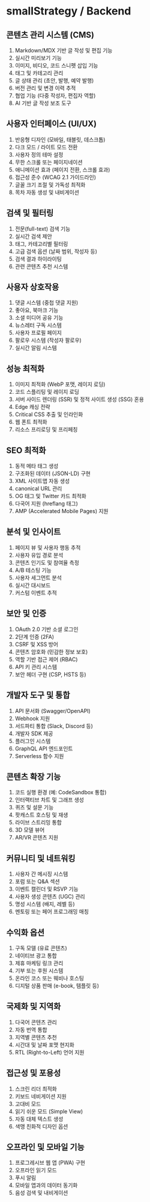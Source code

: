 # smallStrategy / Backend 

## 콘텐츠 관리 시스템 (CMS)

1. Markdown/MDX 기반 글 작성 및 편집 기능
2. 실시간 미리보기 기능
3. 이미지, 비디오, 코드 스니펫 삽입 기능
4. 태그 및 카테고리 관리
5. 글 상태 관리 (초안, 발행, 예약 발행)
6. 버전 관리 및 변경 이력 추적
7. 협업 기능 (다중 작성자, 편집자 역할)
8. AI 기반 글 작성 보조 도구



## 사용자 인터페이스 (UI/UX)

1. 반응형 디자인 (모바일, 태블릿, 데스크톱)
2. 다크 모드 / 라이트 모드 전환
3. 사용자 정의 테마 설정
4. 무한 스크롤 또는 페이지네이션
5. 애니메이션 효과 (페이지 전환, 스크롤 효과)
6. 접근성 준수 (WCAG 2.1 가이드라인)
7. 글꼴 크기 조절 및 가독성 최적화
8. 목차 자동 생성 및 내비게이션



## 검색 및 필터링

1. 전문(full-text) 검색 기능
2. 실시간 검색 제안
3. 태그, 카테고리별 필터링
4. 고급 검색 옵션 (날짜 범위, 작성자 등)
5. 검색 결과 하이라이팅
6. 관련 콘텐츠 추천 시스템



## 사용자 상호작용

1. 댓글 시스템 (중첩 댓글 지원)
2. 좋아요, 북마크 기능
3. 소셜 미디어 공유 기능
4. 뉴스레터 구독 시스템
5. 사용자 프로필 페이지
6. 팔로우 시스템 (작성자 팔로우)
7. 실시간 알림 시스템



## 성능 최적화

1. 이미지 최적화 (WebP 포맷, 레이지 로딩)
2. 코드 스플리팅 및 레이지 로딩
3. 서버 사이드 렌더링 (SSR) 및 정적 사이트 생성 (SSG) 혼용
4. Edge 캐싱 전략
5. Critical CSS 추출 및 인라인화
6. 웹 폰트 최적화
7. 리소스 프리로딩 및 프리페칭



## SEO 최적화

1. 동적 메타 태그 생성
2. 구조화된 데이터 (JSON-LD) 구현
3. XML 사이트맵 자동 생성
4. canonical URL 관리
5. OG 태그 및 Twitter 카드 최적화
6. 다국어 지원 (hreflang 태그)
7. AMP (Accelerated Mobile Pages) 지원



## 분석 및 인사이트

1. 페이지 뷰 및 사용자 행동 추적
2. 사용자 유입 경로 분석
3. 콘텐츠 인기도 및 참여율 측정
4. A/B 테스팅 기능
5. 사용자 세그먼트 분석
6. 실시간 대시보드
7. 커스텀 이벤트 추적



## 보안 및 인증

1. OAuth 2.0 기반 소셜 로그인
2. 2단계 인증 (2FA)
3. CSRF 및 XSS 방어
4. 콘텐츠 암호화 (민감한 정보 보호)
5. 역할 기반 접근 제어 (RBAC)
6. API 키 관리 시스템
7. 보안 헤더 구현 (CSP, HSTS 등)



## 개발자 도구 및 통합

1. API 문서화 (Swagger/OpenAPI)
2. Webhook 지원
3. 서드파티 통합 (Slack, Discord 등)
4. 개발자 SDK 제공
5. 플러그인 시스템
6. GraphQL API 엔드포인트
7. Serverless 함수 지원



## 콘텐츠 확장 기능

1. 코드 실행 환경 (예: CodeSandbox 통합)
2. 인터랙티브 차트 및 그래프 생성
3. 퀴즈 및 설문 기능
4. 팟캐스트 호스팅 및 재생
5. 라이브 스트리밍 통합
6. 3D 모델 뷰어
7. AR/VR 콘텐츠 지원



## 커뮤니티 및 네트워킹

1. 사용자 간 메시징 시스템
2. 포럼 또는 Q&A 섹션
3. 이벤트 캘린더 및 RSVP 기능
4. 사용자 생성 콘텐츠 (UGC) 관리
5. 명성 시스템 (배지, 레벨 등)
6. 멘토링 또는 페어 프로그래밍 매칭



## 수익화 옵션

1. 구독 모델 (유료 콘텐츠)
2. 네이티브 광고 통합
3. 제휴 마케팅 링크 관리
4. 기부 또는 후원 시스템
5. 온라인 코스 또는 웨비나 호스팅
6. 디지털 상품 판매 (e-book, 템플릿 등)



## 국제화 및 지역화

1. 다국어 콘텐츠 관리
2. 자동 번역 통합
3. 지역별 콘텐츠 추천
4. 시간대 및 날짜 포맷 현지화
5. RTL (Right-to-Left) 언어 지원



## 접근성 및 포용성

1. 스크린 리더 최적화
2. 키보드 네비게이션 지원
3. 고대비 모드
4. 읽기 쉬운 모드 (Simple View)
5. 자동 대체 텍스트 생성
6. 색맹 친화적 디자인 옵션



## 오프라인 및 모바일 기능

1. 프로그레시브 웹 앱 (PWA) 구현
2. 오프라인 읽기 모드
3. 푸시 알림
4. 모바일 앱과의 데이터 동기화
5. 음성 검색 및 내비게이션
